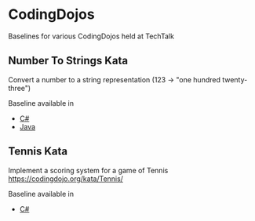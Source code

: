 # CodingDojos
Baselines for various CodingDojos held at TechTalk

## Number To Strings Kata
Convert a number to a string representation (123 -> "one hundred twenty-three")

Baseline available in
* [C#](NumberToStringKata/CSharp)
* [Java](NumberToStringKata/Java)

## Tennis Kata
Implement a scoring system for a game of Tennis
https://codingdojo.org/kata/Tennis/

Baseline available in
* [C#](NumberToStringKata/CSharp)